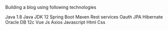 Building a blog using following technologies

Java 1.8
Java JDK 12
Spring Boot
Maven
Rest services
Oauth
JPA
Hibernate
Oracle DB 12c
Vue Js
Axios
Javascript
Html
Css

